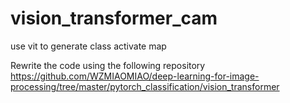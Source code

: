 # vision_transformer_cam
use vit to generate class activate map


Rewrite the code using the following repository
https://github.com/WZMIAOMIAO/deep-learning-for-image-processing/tree/master/pytorch_classification/vision_transformer